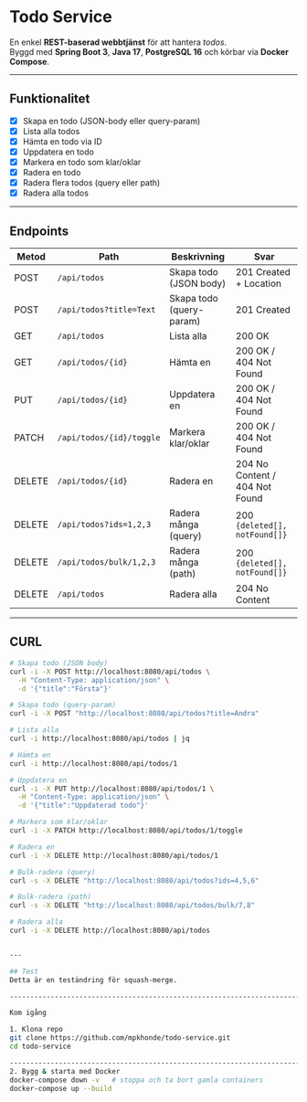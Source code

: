 # Todo Service

En enkel **REST-baserad webbtjänst** för att hantera *todos*.  
Byggd med **Spring Boot 3**, **Java 17**, **PostgreSQL 16** och körbar via **Docker Compose**.

---

## Funktionalitet
- [x] Skapa en todo (JSON-body eller query-param)
- [x] Lista alla todos
- [x] Hämta en todo via ID
- [x] Uppdatera en todo
- [x] Markera en todo som klar/oklar
- [x] Radera en todo
- [x] Radera flera todos (query eller path)
- [x] Radera alla todos

---

## Endpoints

| Metod   | Path                    | Beskrivning                  | Svar                           |
|---------|-------------------------|------------------------------|--------------------------------|
| POST    | `/api/todos`            | Skapa todo (JSON body)       | 201 Created + Location         |
| POST    | `/api/todos?title=Text` | Skapa todo (query-param)     | 201 Created                    |
| GET     | `/api/todos`            | Lista alla                   | 200 OK                         |
| GET     | `/api/todos/{id}`       | Hämta en                     | 200 OK / 404 Not Found         |
| PUT     | `/api/todos/{id}`       | Uppdatera en                 | 200 OK / 404 Not Found         |
| PATCH   | `/api/todos/{id}/toggle`| Markera klar/oklar           | 200 OK / 404 Not Found         |
| DELETE  | `/api/todos/{id}`       | Radera en                    | 204 No Content / 404 Not Found |
| DELETE  | `/api/todos?ids=1,2,3`  | Radera många (query)         | 200 `{deleted[], notFound[]}`  |
| DELETE  | `/api/todos/bulk/1,2,3` | Radera många (path)          | 200 `{deleted[], notFound[]}`  |
| DELETE  | `/api/todos`            | Radera alla                  | 204 No Content                 |

---

## CURL

```bash
# Skapa todo (JSON body)
curl -i -X POST http://localhost:8080/api/todos \
  -H "Content-Type: application/json" \
  -d '{"title":"Första"}'

# Skapa todo (query-param)
curl -i -X POST "http://localhost:8080/api/todos?title=Andra"

# Lista alla
curl -i http://localhost:8080/api/todos | jq

# Hämta en
curl -i http://localhost:8080/api/todos/1

# Uppdatera en
curl -i -X PUT http://localhost:8080/api/todos/1 \
  -H "Content-Type: application/json" \
  -d '{"title":"Uppdaterad todo"}'

# Markera som klar/oklar
curl -i -X PATCH http://localhost:8080/api/todos/1/toggle

# Radera en
curl -i -X DELETE http://localhost:8080/api/todos/1

# Bulk-radera (query)
curl -s -X DELETE "http://localhost:8080/api/todos?ids=4,5,6"

# Bulk-radera (path)
curl -s -X DELETE "http://localhost:8080/api/todos/bulk/7,8"

# Radera alla
curl -i -X DELETE http://localhost:8080/api/todos


---

## Test
Detta är en teständring för squash-merge.

-------------------------------------------------------------------------------------------------

Kom igång

1. Klona repo
git clone https://github.com/mpkhonde/todo-service.git
cd todo-service

-------------------------------------------------------------------------------------------------
2. Bygg & starta med Docker
docker-compose down -v   # stoppa och ta bort gamla containers
docker-compose up --build


